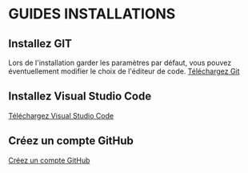 # GUIDES INSTALLATIONS

## Installez GIT

Lors de l'installation garder les paramètres par défaut, vous pouvez éventuellement modifier le choix de l'éditeur de code.
[Téléchargez Git](https://git-scm.com/downloads)

## Installez Visual Studio Code

[Téléchargez Visual Studio Code](https://code.visualstudio.com/Download)

## Créez un compte GitHub

[Créez un compte GitHub](https://github.com/signup)